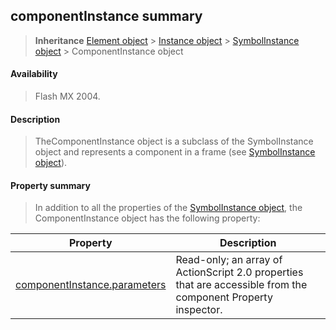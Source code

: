 ## componentInstance summary

> **Inheritance** [Element object](#_bookmark374) \> [Instance object](#_bookmark653) \> [SymbolInstance object](#_bookmark914) \> ComponentInstance object

#### Availability

> Flash MX 2004.

#### Description

> TheComponentInstance object is a subclass of the SymbolInstance object and represents a component in a frame (see [SymbolInstance object](#_bookmark914)).

#### Property summary

> In addition to all the properties of the [SymbolInstance object](#_bookmark914), the ComponentInstance object has the following property:

| **Property**                                                  | **Description**                                                                                               |
|---------------------------------------------------------------|---------------------------------------------------------------------------------------------------------------|
| [componentInstance.parameters](#componentInstance.parameters) | Read-only; an array of ActionScript 2.0 properties that are accessible from the component Property inspector. |

<span id="componentInstance.parameters" class="anchor"></span>
